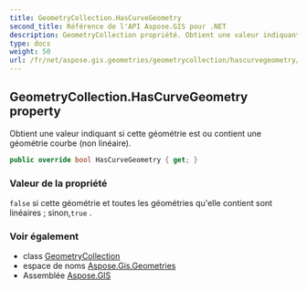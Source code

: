 ```yaml
---
title: GeometryCollection.HasCurveGeometry
second_title: Référence de l'API Aspose.GIS pour .NET
description: GeometryCollection propriété. Obtient une valeur indiquant si cette géométrie est ou contient une géométrie courbe non linéaire.
type: docs
weight: 50
url: /fr/net/aspose.gis.geometries/geometrycollection/hascurvegeometry/
---
```

## GeometryCollection.HasCurveGeometry property

Obtient une valeur indiquant si cette géométrie est ou contient une géométrie courbe (non linéaire).

```csharp
public override bool HasCurveGeometry { get; }
```

### Valeur de la propriété

`false` si cette géométrie et toutes les géométries qu'elle contient sont linéaires ; sinon,`true` .

### Voir également

* class [GeometryCollection](../)
* espace de noms [Aspose.Gis.Geometries](../../geometrycollection/)
* Assemblée [Aspose.GIS](../../../)



